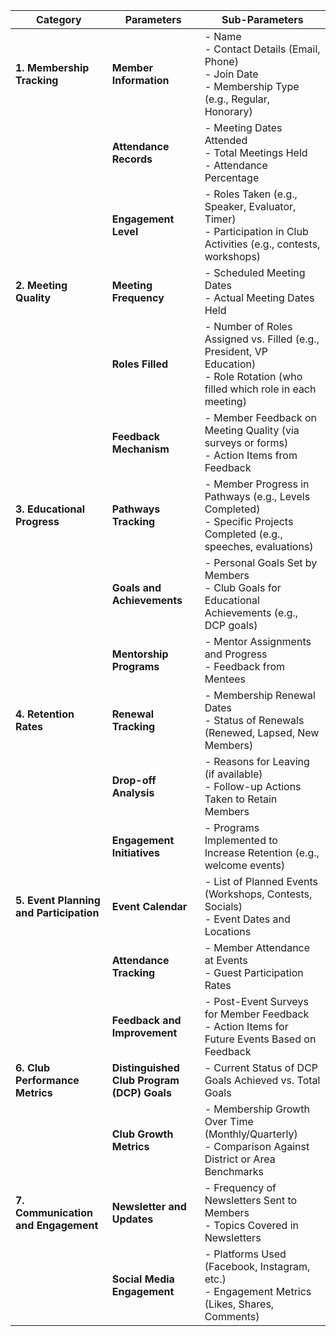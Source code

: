 | **Category**                   | **Parameters**                                                       | **Sub-Parameters**                                                                                     |
|--------------------------------|---------------------------------------------------------------------|--------------------------------------------------------------------------------------------------------|
| **1. Membership Tracking**     | **Member Information**                                              | - Name<br>- Contact Details (Email, Phone)<br>- Join Date<br>- Membership Type (e.g., Regular, Honorary) |
|                                | **Attendance Records**                                             | - Meeting Dates Attended<br>- Total Meetings Held<br>- Attendance Percentage                          |
|                                | **Engagement Level**                                              | - Roles Taken (e.g., Speaker, Evaluator, Timer)<br>- Participation in Club Activities (e.g., contests, workshops) |
| **2. Meeting Quality**         | **Meeting Frequency**                                             | - Scheduled Meeting Dates<br>- Actual Meeting Dates Held                                             |
|                                | **Roles Filled**                                                  | - Number of Roles Assigned vs. Filled (e.g., President, VP Education)<br>- Role Rotation (who filled which role in each meeting) |
|                                | **Feedback Mechanism**                                            | - Member Feedback on Meeting Quality (via surveys or forms)<br>- Action Items from Feedback            |
| **3. Educational Progress**    | **Pathways Tracking**                                             | - Member Progress in Pathways (e.g., Levels Completed)<br>- Specific Projects Completed (e.g., speeches, evaluations) |
|                                | **Goals and Achievements**                                        | - Personal Goals Set by Members<br>- Club Goals for Educational Achievements (e.g., DCP goals)       |
|                                | **Mentorship Programs**                                           | - Mentor Assignments and Progress<br>- Feedback from Mentees                                          |
| **4. Retention Rates**         | **Renewal Tracking**                                              | - Membership Renewal Dates<br>- Status of Renewals (Renewed, Lapsed, New Members)                     |
|                                | **Drop-off Analysis**                                             | - Reasons for Leaving (if available)<br>- Follow-up Actions Taken to Retain Members                   |
|                                | **Engagement Initiatives**                                        | - Programs Implemented to Increase Retention (e.g., welcome events)                                   |
| **5. Event Planning and Participation** | **Event Calendar**                                         | - List of Planned Events (Workshops, Contests, Socials)<br>- Event Dates and Locations               |
|                                | **Attendance Tracking**                                           | - Member Attendance at Events<br>- Guest Participation Rates                                          |
|                                | **Feedback and Improvement**                                      | - Post-Event Surveys for Member Feedback<br>- Action Items for Future Events Based on Feedback        |
| **6. Club Performance Metrics**| **Distinguished Club Program (DCP) Goals**                       | - Current Status of DCP Goals Achieved vs. Total Goals                                               |
|                                | **Club Growth Metrics**                                           | - Membership Growth Over Time (Monthly/Quarterly)<br>- Comparison Against District or Area Benchmarks  |
| **7. Communication and Engagement** | **Newsletter and Updates**                                   | - Frequency of Newsletters Sent to Members<br>- Topics Covered in Newsletters                         |
|                                | **Social Media Engagement**                                       | - Platforms Used (Facebook, Instagram, etc.)<br>- Engagement Metrics (Likes, Shares, Comments)        |
